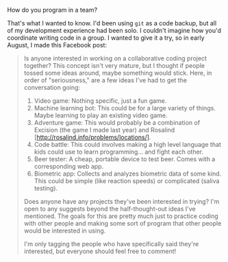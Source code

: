 


How do you program in a team?

That's what I wanted to know. I'd been using `git` as a code backup, but all of my development experience had been solo. I couldn't imagine how you'd coordinate writing code in a group. I wanted to give it a try, so in early August, I made this Facebook post:

> Is anyone interested in working on a collaborative coding project together?
> This concept isn't very mature, but I thought if people tossed some ideas around, maybe something would stick. Here, in order of "seriousness," are a few ideas I've had to get the conversation going:
> 1. Video game: Nothing specific, just a fun game.
> 2. Machine learning bot: This could be for a large variety of things. Maybe learning to play an existing video game.
> 3. Adventure game: This would probably be a combination of Excision (the game I made last year) and Rosalind [http://rosalind.info/problems/locations/].
> 4. Code battle: This could involves making a high level language that kids could use to learn programming... and fight each other.
> 5. Beer tester: A cheap, portable device to test beer. Comes with a corresponding web app.
> 6. Biometric app: Collects and analyzes biometric data of some kind. This could be simple (like reaction speeds) or complicated (saliva testing).
>
> Does anyone have any projects they've been interested in trying? I'm open to any suggests beyond the half-thought-out ideas I've mentioned. The goals for this are pretty much just to practice coding with other people and making some sort of program that other people would be interested in using.
>
> I'm only tagging the people who have specifically said they're interested, but everyone should feel free to comment!
